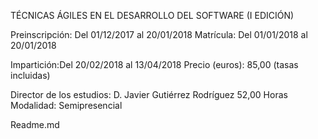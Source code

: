 TÉCNICAS ÁGILES EN EL DESARROLLO DEL SOFTWARE (I EDICIÓN)

Preinscripción: Del 01/12/2017 al 20/01/2018
Matrícula: Del 01/01/2018 al 20/01/2018

Impartición:Del 20/02/2018 al 13/04/2018
Precio (euros): 85,00 (tasas incluidas)


Director de los estudios: D. Javier Gutiérrez Rodríguez
52,00 Horas
Modalidad: Semipresencial 


Readme.md
